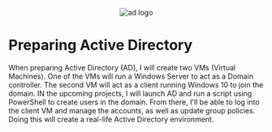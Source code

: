 <p align="center">
<img src="https://i.imgur.com/rEqjSC9.png" alt="ad logo"/>
</p>

<h1>Preparing Active Directory</h1>
<p>When preparing Active Directory (AD), I will create two VMs (Virtual Machines). One of the VMs will run a Windows Server to act as a Domain controller. The second VM will act as a client running Windows 10 to join the domain. IN the upcoming projects, I will launch AD and run a script using PowerShell to create users in the domain. From there, I'll be able to log into the client VM and manage the accounts, as well as update group policies. Doing this will create a real-life Active Directory environment.  </p>

